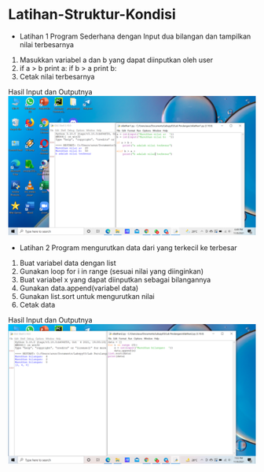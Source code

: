 # Latihan-Struktur-Kondisi

- Latihan 1
Program Sederhana dengan Input dua bilangan dan tampilkan nilai terbesarnya

1. Masukkan variabel a dan b yang dapat diinputkan oleh user
2. if a > b print a:
   if b > a print b:
3. Cetak nilai terbesarnya

Hasil Input dan Outputnya
![img](ss.sklatihan1.png)


- Latihan 2
Program mengurutkan data dari yang terkecil ke terbesar

1. Buat variabel data dengan list
2. Gunakan loop for i in range (sesuai nilai yang diinginkan)
3. Buat variabel x yang dapat diinputkan sebagai bilangannya
4. Gunakan data.append(variabel data)
5. Gunakan list.sort untuk mengurutkan nilai
6. Cetak data

Hasil Input dan Outputnya
![img](ss.sklatihan2.png)


